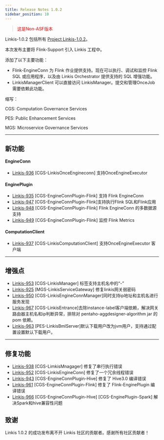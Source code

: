 ```yaml
---
title: Release Notes 1.0.2
sidebar_position: 10
--- 
```

> <font color='red'> 这是Non-ASF版本 </font>

Linkis-1.0.2 包括所有 [Project Linkis-1.0.2](https://github.com/apache/linkis/projects/11)。

本次发布主要将 Flink-Support 引入 Linkis 工程中。

添加了以下主要功能：
* Flink-EngineConn 为 Flink 作业提供支持。现在可以执行、调试和监控 Flink SQL 或应用程序，以及由 Linkis Orchestrator 提供支持的 SQL 增强功能。
* LinkisManagerClient 可以直接访问 LinkisManager。提交和管理OnceJob 需要依赖此功能。


缩写：

CGS: Computation Governance Services

PES: Public Enhancement Services

MGS: Microservice Governance Services

---

## 新功能

#### EngineConn
* [Linkis-936](https://github.com/apache/linkis/pull/936) [CGS-LinkisOnceEngineconn] 支持OnceEngineExecutor

#### EnginePlugin
* [Linkis-935](https://github.com/apache/linkis/pull/935) [CGS-EngineConnPlugin-Flink] 支持 Flink EngineConn
* [Linkis-947](https://github.com/apache/linkis/pull/947) [CGS-EngineConnPlugin-Flink]支持执行Flink SQL和Flink应用
* [Linkis-948](https://github.com/apache/linkis/pull/948) [CGS-EngineConnPlugin-Flink] Flink EngineConn 的多数据源支持
* [Linkis-949](https://github.com/apache/linkis/pull/949) [CGS-EngineConnPlugin-Flink] 监控 Flink Metrics

#### ComputationClient
* [Linkis-937](https://github.com/apache/linkis/pull/937) [CGS-LinkisComputationClient] 支持OnceEngineExecutor 客户端

---

## 增强点
* [Linkis-953](https://github.com/apache/linkis/pull/953) [CGS-LinkisManager] 标签支持主机名中的“-”
* [Linkis-925](https://github.com/apache/linkis/pull/925) [MGS-LinkisServiceGateway] 修复linkis网关弱密码
* [Linkis-950](https://github.com/apache/linkis/pull/950) [CGS-LinkisEngineConnManager]同时支持ip地址和主机名进行服务发现
* [Linkis-967](https://github.com/apache/linkis/pull/967) [CGS-LinkisEntrance]去除instance-label客户端依赖，解决网关路由器主机名和ip判断异常，排除对 pentaho-aggdesigner-algorithm jar 的 pom 依赖。
* [Linkis-963](https://github.com/apache/linkis/pull/963) [PES-LinkisBmlServer]默认下载用户改为jvm用户，支持通过配置设置默认下载用户。

---
## 修复功能

* [Linkis-938](https://github.com/apache/linkis/pull/938) [CGS-LimkisMnagager] 修复了串行执行错误
* [Linkis-952](https://github.com/apache/linkis/pull/952) [CGS-LinkisEngineConn] 修复了一个冗余线程错误
* [Linkis-943](https://github.com/apache/linkis/pull/943) [CGS-EngineConnPlugin-Hive] 修复了 Hive3.0 编译错误
* [Linkis-961](https://github.com/apache/linkis/pull/961) [CGS-EngineConnPlugin-Flink] 修复了 Flink-EnginePlugin 编译错误
* [Linkis-966](https://github.com/apache/linkis/pull/966) [CGS-EngineConnPlugin-Hive] [CGS-EnginePlugin-Spark] 解决Spark和hive兼容性问题

## 致谢 

Linkis 1.0.2 的成功发布离不开 Linkis 社区的贡献者。感谢所有社区贡献者！
